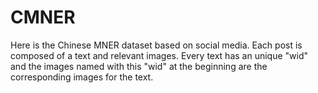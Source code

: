 # CMNER
Here is the Chinese MNER dataset based on social media. 
Each post is composed of a text and relevant images. Every text has an unique "wid" and the images named with this "wid" at the beginning are the corresponding images for the text.
